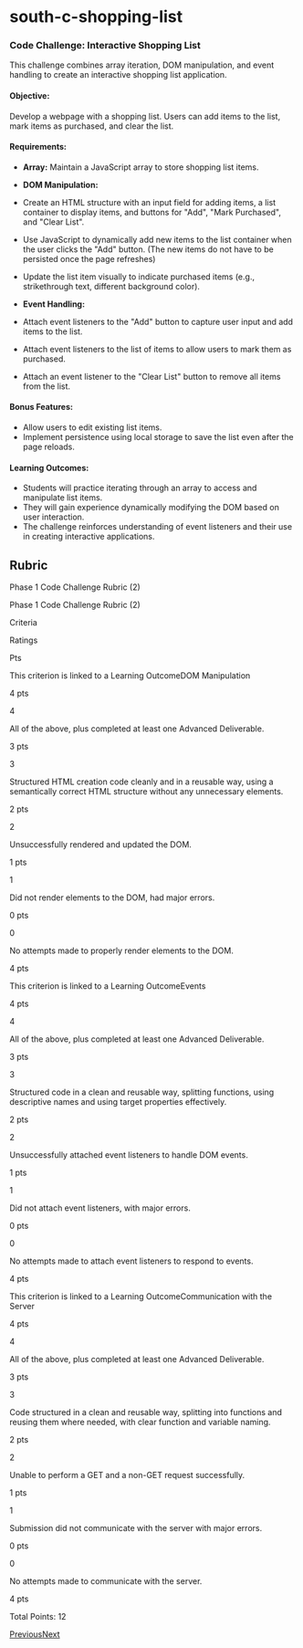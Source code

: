 # south-c-shopping-list
### **Code Challenge: Interactive Shopping List**

This challenge combines array iteration, DOM manipulation, and event handling to create an interactive shopping list application.

#### **Objective:**

Develop a webpage with a shopping list. Users can add items to the list, mark items as purchased, and clear the list.

#### **Requirements:**

-   **Array:** Maintain a JavaScript array to store shopping list items.
-   **DOM Manipulation:**

-   Create an HTML structure with an input field for adding items, a list container to display items, and buttons for "Add", "Mark Purchased", and "Clear List".
-   Use JavaScript to dynamically add new items to the list container when the user clicks the "Add" button. (The new items do not have to be persisted once the page refreshes)
-   Update the list item visually to indicate purchased items (e.g., strikethrough text, different background color).  
      
    

-   **Event Handling:**

-   Attach event listeners to the "Add" button to capture user input and add items to the list.
-   Attach event listeners to the list of items to allow users to mark them as purchased.
-   Attach an event listener to the "Clear List" button to remove all items from the list.

#### **Bonus Features:**

-   Allow users to edit existing list items.
-   Implement persistence using local storage to save the list even after the page reloads.

#### **Learning Outcomes:**

-   Students will practice iterating through an array to access and manipulate list items.
-   They will gain experience dynamically modifying the DOM based on user interaction.
-   The challenge reinforces understanding of event listeners and their use in creating interactive applications.

## Rubric

Phase 1 Code Challenge Rubric (2)

Phase 1 Code Challenge Rubric (2)

Criteria

Ratings

Pts

This criterion is linked to a Learning OutcomeDOM Manipulation

4  pts

4

All of the above, plus completed at least one Advanced Deliverable.

3  pts

3

Structured HTML creation code cleanly and in a reusable way, using a semantically correct HTML structure without any unnecessary elements.

2  pts

2

Unsuccessfully rendered and updated the DOM.

1  pts

1

Did not render elements to the DOM, had major errors.

0  pts

0

No attempts made to properly render elements to the DOM.

4  pts  

This criterion is linked to a Learning OutcomeEvents

4  pts

4

All of the above, plus completed at least one Advanced Deliverable.

3  pts

3

Structured code in a clean and reusable way, splitting functions, using descriptive names and using target properties effectively.

2  pts

2

Unsuccessfully attached event listeners to handle DOM events.

1  pts

1

Did not attach event listeners, with major errors.

0  pts

0

No attempts made to attach event listeners to respond to events.

4  pts  

This criterion is linked to a Learning OutcomeCommunication with the Server

4  pts

4

All of the above, plus completed at least one Advanced Deliverable.

3  pts

3

Code structured in a clean and reusable way, splitting into functions and reusing them where needed, with clear function and variable naming.

2  pts

2

Unable to perform a GET and a non-GET request successfully.

1  pts

1

Submission did not communicate with the server with major errors.

0  pts

0

No attempts made to communicate with the server.

4  pts  

Total Points:  12

[Previous](https://moringa.instructure.com/courses/777/modules/items/121021)[Next](https://moringa.instructure.com/courses/777/modules/items/124377)